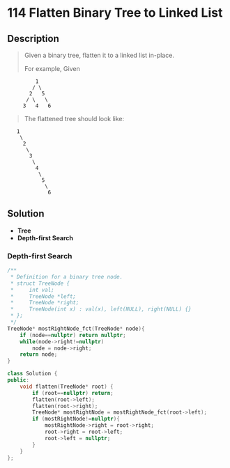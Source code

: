 # 114 Flatten Binary Tree to Linked List

## Description

>Given a binary tree, flatten it to a linked list in-place.
>
>For example, Given

```
		 1
        / \
       2   5
      / \   \
     3   4   6
```
>The flattened tree should look like:
```
   1
    \
     2
      \
       3
        \
         4
          \
           5
            \
             6
```

## Solution

-  **Tree**
-  **Depth-first Search**


### Depth-first Search

```c++
/**
 * Definition for a binary tree node.
 * struct TreeNode {
 *     int val;
 *     TreeNode *left;
 *     TreeNode *right;
 *     TreeNode(int x) : val(x), left(NULL), right(NULL) {}
 * };
 */
TreeNode* mostRightNode_fct(TreeNode* node){
    if (node==nullptr) return nullptr;
    while(node->right!=nullptr)
        node = node->right;
    return node;
}

class Solution {
public:
    void flatten(TreeNode* root) {
        if (root==nullptr) return;        
        flatten(root->left);
        flatten(root->right);
        TreeNode* mostRightNode = mostRightNode_fct(root->left);
        if (mostRightNode!=nullptr){
            mostRightNode->right = root->right;
            root->right = root->left;
            root->left = nullptr;
        }
    }
};
```